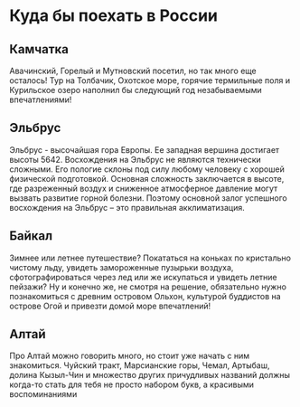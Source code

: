 # **Куда бы поехать в России**

## **Камчатка**
Авачинский, Горелый и Мутновский посетил, но так много еще осталось!
Тур на Толбачик, Охотское море, горячие термильные поля и Курильское озеро наполнил бы следующий год незабываемыми впечатлениями!

## **Эльбрус**
Эльбрус - высочайшая гора Европы. Ее западная вершина достигает высоты 5642. Восхождения на Эльбрус не являются технически сложными. Его пологие склоны под силу любому человеку с хорошей физической подготовкой. Основная сложность заключается в высоте, где разреженный воздух и сниженное атмосферное давление могут вызвать развитие горной болезни. Поэтому основной залог успешного восхождения на Эльбрус – это правильная акклиматизация.

## **Байкал**
Зимнее или летнее путешествие? Покататься на коньках по кристально чистому льду, увидеть замороженные пузырьки воздуха, сфотографироваться через лед или же искупаться и увидеть летние пейзажи? Ну и конечно же, не смотря на решение, обязательно нужно познакомиться с древним островом Ольхон, культурой буддистов на острове Огой и привезти домой море впечатлений!

## **Алтай**
Про Алтай можно говорить много, но стоит уже начать с ним знакомиться. Чуйский тракт, Марсианские горы, Чемал, Артыбаш, долина Кызыл-Чин и множество других причудливых названий должны когда-то стать для тебя не просто набором букв, а красивыми воспоминаниями